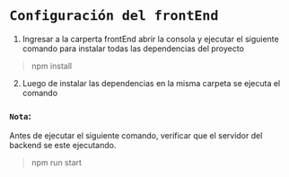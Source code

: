 # **`Configuración del frontEnd`**

1. Ingresar a la carperta frontEnd abrir la consola y ejecutar el siguiente comando para instalar todas las dependencias del proyecto

> npm install

2. Luego de instalar las dependencias en la misma carpeta se ejecuta el comando 

### `Nota`:

Antes de ejecutar el siguiente comando, verificar que el servidor del backend se este ejecutando.

> npm run start